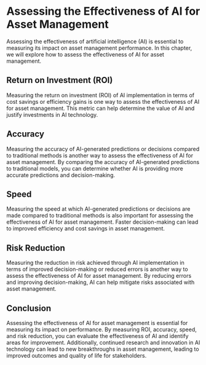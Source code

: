 Assessing the Effectiveness of AI for Asset Management
======================================================================================================================

Assessing the effectiveness of artificial intelligence (AI) is essential to measuring its impact on asset management performance. In this chapter, we will explore how to assess the effectiveness of AI for asset management.

Return on Investment (ROI)
--------------------------

Measuring the return on investment (ROI) of AI implementation in terms of cost savings or efficiency gains is one way to assess the effectiveness of AI for asset management. This metric can help determine the value of AI and justify investments in AI technology.

Accuracy
--------

Measuring the accuracy of AI-generated predictions or decisions compared to traditional methods is another way to assess the effectiveness of AI for asset management. By comparing the accuracy of AI-generated predictions to traditional models, you can determine whether AI is providing more accurate predictions and decision-making.

Speed
-----

Measuring the speed at which AI-generated predictions or decisions are made compared to traditional methods is also important for assessing the effectiveness of AI for asset management. Faster decision-making can lead to improved efficiency and cost savings in asset management.

Risk Reduction
--------------

Measuring the reduction in risk achieved through AI implementation in terms of improved decision-making or reduced errors is another way to assess the effectiveness of AI for asset management. By reducing errors and improving decision-making, AI can help mitigate risks associated with asset management.

Conclusion
----------

Assessing the effectiveness of AI for asset management is essential for measuring its impact on performance. By measuring ROI, accuracy, speed, and risk reduction, you can evaluate the effectiveness of AI and identify areas for improvement. Additionally, continued research and innovation in AI technology can lead to new breakthroughs in asset management, leading to improved outcomes and quality of life for stakeholders.
